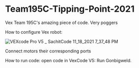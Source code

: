 # Team195C-Tipping-Point-2021
Vex Team 195C's amazing piece of code. Very poggers

How to configure Vex robot: 

![VEXcode Pro V5 _ SachitCode 11_18_2021 7_37_48 PM](https://user-images.githubusercontent.com/94500410/142519405-f9c39a3a-1ad7-440b-9511-c86bc1cac801.png)

Connect motors their corresponding ports

How to run code: open code in VexCode V5: 
Run Gonbigweld.

